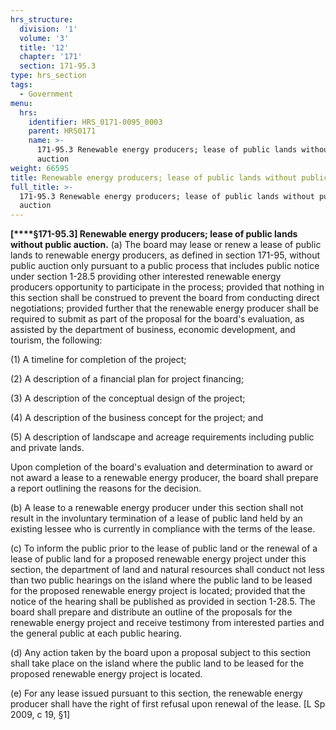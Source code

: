 ```yaml
---
hrs_structure:
  division: '1'
  volume: '3'
  title: '12'
  chapter: '171'
  section: 171-95.3
type: hrs_section
tags:
  - Government
menu:
  hrs:
    identifier: HRS_0171-0095_0003
    parent: HRS0171
    name: >-
      171-95.3 Renewable energy producers; lease of public lands without public
      auction
weight: 66595
title: Renewable energy producers; lease of public lands without public auction
full_title: >-
  171-95.3 Renewable energy producers; lease of public lands without public
  auction
---
```

**[****§171-95.3] Renewable energy producers; lease of public lands without public auction.** (a) The board may lease or renew a lease of public lands to renewable energy producers, as defined in section 171-95, without public auction only pursuant to a public process that includes public notice under section 1-28.5 providing other interested renewable energy producers opportunity to participate in the process; provided that nothing in this section shall be construed to prevent the board from conducting direct negotiations; provided further that the renewable energy producer shall be required to submit as part of the proposal for the board's evaluation, as assisted by the department of business, economic development, and tourism, the following:

(1) A timeline for completion of the project;

(2) A description of a financial plan for project financing;

(3) A description of the conceptual design of the project;

(4) A description of the business concept for the project; and

(5) A description of landscape and acreage requirements including public and private lands.

Upon completion of the board's evaluation and determination to award or not award a lease to a renewable energy producer, the board shall prepare a report outlining the reasons for the decision.

(b) A lease to a renewable energy producer under this section shall not result in the involuntary termination of a lease of public land held by an existing lessee who is currently in compliance with the terms of the lease.

(c) To inform the public prior to the lease of public land or the renewal of a lease of public land for a proposed renewable energy project under this section, the department of land and natural resources shall conduct not less than two public hearings on the island where the public land to be leased for the proposed renewable energy project is located; provided that the notice of the hearing shall be published as provided in section 1-28.5\. The board shall prepare and distribute an outline of the proposals for the renewable energy project and receive testimony from interested parties and the general public at each public hearing.

(d) Any action taken by the board upon a proposal subject to this section shall take place on the island where the public land to be leased for the proposed renewable energy project is located.

(e) For any lease issued pursuant to this section, the renewable energy producer shall have the right of first refusal upon renewal of the lease. [L Sp 2009, c 19, §1]